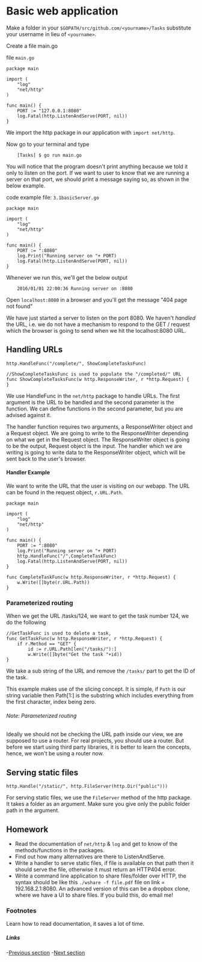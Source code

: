 # Basic web application
Make a folder in your `$GOPATH/src/github.com/<yourname>/Tasks` substitute your username in lieu of `<yourname>`.

Create a file main.go

file `main.go`

```golang
package main

import (
	"log"
	"net/http"
)

func main() {
	PORT := "127.0.0.1:8080"
	log.Fatal(http.ListenAndServe(PORT, nil))
}
```

We import the http package in our application with `import net/http`.

Now go to your terminal and type

		[Tasks] $ go run main.go

You will notice that the program doesn't print anything because we told it only to listen on the port. If we want to user to know that we are running a server on that port, we should print a message saying so, as shown in the below example.

code example file: `3.1basicServer.go`

```golang
package main

import (
	"log"
	"net/http"
)

func main() {
	PORT := ":8080"
	log.Print("Running server on "+ PORT)
	log.Fatal(http.ListenAndServe(PORT, nil))
} 
```

Whenever we run this, we'll get the below output

		2016/01/01 22:00:36 Running server on :8080

Open `localhost:8080` in a browser and you'll get the message "404 page not found"

We have just started a server to listen on the port 8080. We haven't _handled_ the URL, i.e. we do not have a mechanism to respond to the GET / request which the browser is going to send when we hit the localhost:8080 URL.

## Handling URLs
```golang
http.HandleFunc("/complete/", ShowCompleteTasksFunc)

//ShowCompleteTasksFunc is used to populate the "/completed/" URL
func ShowCompleteTasksFunc(w http.ResponseWriter, r *http.Request) {
}
```

We use HandleFunc in the `net/http` package to handle URLs. The first argument is the URL to be handled and the second parameter is the function. We can define functions in the second parameter, but you are advised against it.

The handler function requires two arguments, a ResponseWriter object and a Request object. We are going to write to the ResponseWriter depending on what we get in the Request object. The ResponseWriter object is going to be the output, Request object is the input. The handler which we are writing is going to write data to the ResponseWriter object, which will be sent back to the user's browser.

#### Handler Example

We want to write the URL that the user is visiting on our webapp. The URL can be found in the request object, `r.URL.Path`.

```golang
package main

import (
	"log"
	"net/http"
)

func main() {
	PORT := ":8080"
	log.Print("Running server on "+ PORT)
	http.HandleFunc("/",CompleteTaskFunc)
	log.Fatal(http.ListenAndServe(PORT, nil))
}

func CompleteTaskFunc(w http.ResponseWriter, r *http.Request) {
	w.Write([]byte(r.URL.Path))
}
```

### Parameterized routing

When we get the URL /tasks/124, we want to get the task number 124, we do the following

```golang
//GetTaskFunc is used to delete a task, 
func GetTaskFunc(w http.ResponseWriter, r *http.Request) {
	if r.Method == "GET" {
		id := r.URL.Path[len("/tasks/"):]
		w.Write([]byte("Get the task "+id))
}
```

We take a sub string of the URL and remove the `/tasks/` part to get the ID of the task.

This example makes use of the slicing concept. It is simple, if `Path` is our string variable then Path[1:] is the substring which includes everything from the first character, index being zero. 

###### Note: Parameterized routing
Ideally we should not be checking the URL path inside our view, we are supposed to use a router. For real projects, you should use a router. But before we start using third party libraries, it is better to learn the concepts, hence, we won't be using a router now.

## Serving static files

```golang
http.Handle("/static/", http.FileServer(http.Dir("public")))
```

For serving static files, we use the `FileServer` method of the http package. It takes a folder as an argument. Make sure you give only the public folder path in the argument.

## Homework

-  Read the documentation of `net/http` & `log` and get to know of the methods/functions in the packages.
-  Find out how many alternatives are there to ListenAndServe.
-  Write a handler to serve static files, if file is available on that path then it should serve the file, otherwise it must return an HTTP404 error.
-  Write a command line application to share files/folder over HTTP, the syntax should be like this `./wshare -f file.pdf` 
file on link = 192.168.2.1:8080. An advanced version of this can be a dropbox clone, where we have a UI to share files. If you build this, do email me!

### Footnotes
Learn how to read documentation, it saves a lot of time.

##### Links

-[Previous section](1.1WebProgramBasics.md)
-[Next section](2.1WebAppDesign.md)

